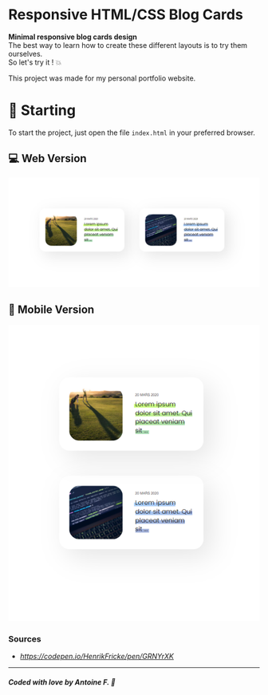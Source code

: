 # **Responsive HTML/CSS Blog Cards**

**Minimal responsive blog cards design**<br />
The best way to learn how to create these different layouts is to try them ourselves.  
So let's try it ! 💥 <br />

This project was made for my personal portfolio website.<br />

# 🚀 Starting

To start the project, just open the file `index.html` in your preferred browser.


## 💻 Web Version 
<p align="center">
    <img src="https://github.com/antoinefradin/HTML-CSS-JS-Tests/blob/main/Assets/Blog%20card/img/Web_version.PNG" alt="web"/>
</p>

## 📱 Mobile Version
<p align="center">
    <img src="https://github.com/antoinefradin/HTML-CSS-JS-Tests/blob/main/Assets/Blog%20card/img/Mobile_version.PNG" alt="web"/>
</p>



### **Sources** 
- _https://codepen.io/HenrikFricke/pen/GRNYrXK_  
  
  
---
##### Coded with love by Antoine F. 💙
